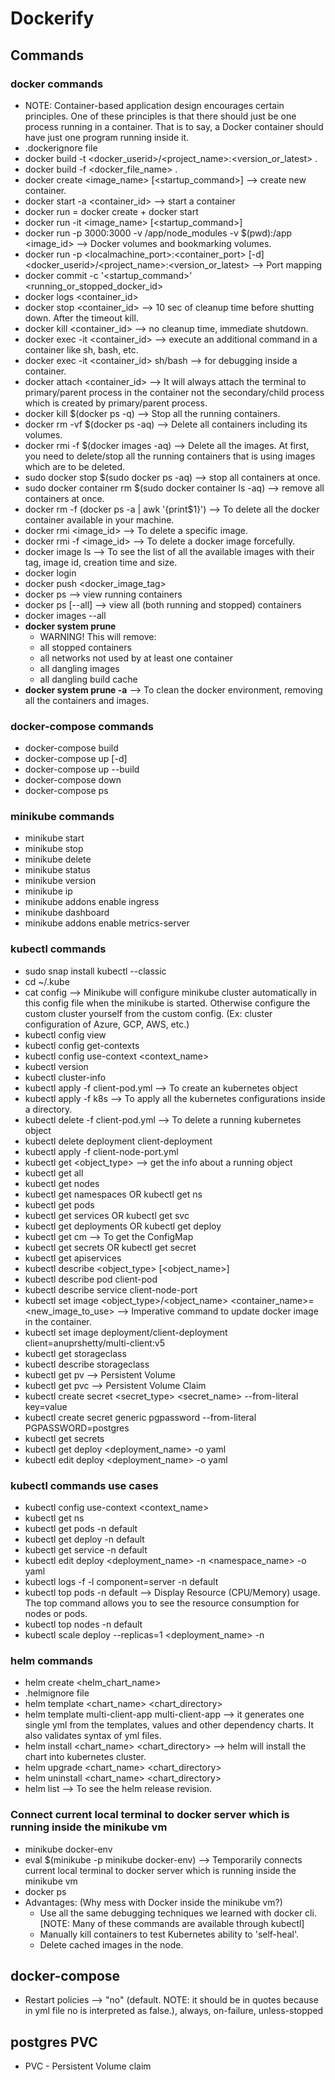 # Dockerify

## Commands

### docker commands

- NOTE: Container-based application design encourages certain principles. One of these principles is that there should just be one process running in a container. That is to say, a Docker container should have just one program running inside it.
- .dockerignore file
- docker build -t <docker_userid>/<project_name>:<version_or_latest> .
- docker build -f <docker_file_name> .
- docker create <image_name> [<startup_command>] --> create new container.
- docker start -a <container_id> --> start a container
- docker run = docker create + docker start
- docker run -it <image_name> [<startup_command>]
- docker run -p 3000:3000 -v /app/node_modules -v $(pwd):/app <image_id> --> Docker volumes and bookmarking volumes.
- docker run -p <localmachine_port>:<container_port> [-d] <docker_userid>/<project_name>:<version_or_latest> --> Port mapping
- docker commit -c '<startup_command>' <running_or_stopped_docker_id>
- docker logs <container_id>
- docker stop <container_id> --> 10 sec of cleanup time before shutting down. After the timeout kill.
- docker kill <container_id> --> no cleanup time, immediate shutdown.
- docker exec -it <container_id> <command> --> execute an additional command in a container like sh, bash, etc.
- docker exec -it <container_id> sh/bash --> for debugging inside a container.
- docker attach <container_id> --> It will always attach the terminal to primary/parent process in the container not the secondary/child process which is created by primary/parent process.
- docker kill $(docker ps -q) --> Stop all the running containers.
- docker rm -vf $(docker ps -aq) --> Delete all containers including its volumes.
- docker rmi -f $(docker images -aq) --> Delete all the images. At first, you need to delete/stop all the running containers that is using images which are to be deleted.
- sudo docker stop $(sudo docker ps -aq) --> stop all containers at once.
- sudo docker container rm $(sudo docker container ls -aq) --> remove all containers at once.
- docker rm -f (docker ps -a | awk '{print$1}') --> To delete all the docker container available in your machine.
- docker rmi <image_id> --> To delete a specific image.
- docker rmi -f <image_id> --> To delete a docker image forcefully.
- docker image ls --> To see the list of all the available images with their tag, image id, creation time and size.
- docker login
- docker push <docker_image_tag>
- docker ps --> view running containers
- docker ps [--all] --> view all (both running and stopped) containers
- docker images --all
- **docker system prune**
  - WARNING! This will remove:
  - all stopped containers
  - all networks not used by at least one container
  - all dangling images
  - all dangling build cache
- **docker system prune -a** --> To clean the docker environment, removing all the containers and images.

### docker-compose commands

- docker-compose build
- docker-compose up [-d]
- docker-compose up --build
- docker-compose down
- docker-compose ps

### minikube commands

- minikube start
- minikube stop
- minikube delete
- minikube status
- minikube version
- minikube ip
- minikube addons enable ingress
- minikube dashboard
- minikube addons enable metrics-server

### kubectl commands

- sudo snap install kubectl --classic
- cd ~/.kube
- cat config --> Minikube will configure minikube cluster automatically in this config file when the minikube is started. Otherwise configure the custom cluster yourself from the custom config. (Ex: cluster configuration of Azure, GCP, AWS, etc.)
- kubectl config view
- kubectl config get-contexts
- kubectl config use-context <context_name>
- kubectl version
- kubectl cluster-info
- kubectl apply -f client-pod.yml --> To create an kubernetes object
- kubectl apply -f k8s --> To apply all the kubernetes configurations inside a directory.
- kubectl delete -f client-pod.yml --> To delete a running kubernetes object
- kubectl delete deployment client-deployment
- kubectl apply -f client-node-port.yml
- kubectl get <object_type> --> get the info about a running object
- kubectl get all
- kubectl get nodes
- kubectl get namespaces OR kubectl get ns
- kubectl get pods
- kubectl get services OR kubectl get svc
- kubectl get deployments OR kubectl get deploy
- kubectl get cm --> To get the ConfigMap
- kubectl get secrets OR kubectl get secret
- kubectl get apiservices
- kubectl describe <object_type> [<object_name>]
- kubectl describe pod client-pod
- kubectl describe service client-node-port
- kubectl set image <object_type>/<object_name> <container_name>=<new_image_to_use> --> Imperative command to update docker image in the container.
- kubectl set image deployment/client-deployment client=anuprshetty/multi-client:v5
- kubectl get storageclass
- kubectl describe storageclass
- kubectl get pv --> Persistent Volume
- kubectl get pvc --> Persistent Volume Claim
- kubectl create secret <secret_type> <secret_name> --from-literal key=value
- kubectl create secret generic pgpassword --from-literal PGPASSWORD=postgres
- kubectl get secrets
- kubectl get deploy <deployment_name> -o yaml
- kubectl edit deploy <deployment_name> -o yaml

### kubectl commands use cases

- kubectl config use-context <context_name>
- kubectl get ns
- kubectl get pods -n default
- kubectl get deploy -n default
- kubectl get service -n default
- kubectl edit deploy <deployment_name> -n <namespace_name> -o yaml
- kubectl logs -f -l component=server -n default
- kubectl top pods -n default --> Display Resource (CPU/Memory) usage. The top command allows you to see the resource consumption for nodes or pods.
- kubectl top nodes -n default
- kubectl scale deploy --replicas=1  <deployment_name> -n <namespace>

### helm commands

- helm create <helm_chart_name>
- .helmignore file
- helm template <chart_name> <chart_directory>
- helm template multi-client-app multi-client-app --> it generates one single yml from the templates, values and other dependency charts. It also validates syntax of yml files.
- helm install <chart_name> <chart_directory> --> helm will install the chart into kubernetes cluster.
- helm upgrade <chart_name> <chart_directory>
- helm uninstall <chart_name> <chart_directory>
- helm list --> To see the helm release revision.

### Connect current local terminal to docker server which is running inside the minikube vm

- minikube docker-env
- eval $(minikube -p minikube docker-env) --> Temporarily connects current local terminal to docker server which is running inside the minikube vm
- docker ps
- Advantages: (Why mess with Docker inside the minikube vm?)
    - Use all the same debugging techniques we learned with docker cli. [NOTE: Many of these commands are available through kubectl]
    - Manually kill containers to test Kubernetes ability to 'self-heal'.
    - Delete cached images in the node.

## docker-compose

- Restart policies --> "no" (default. NOTE: it should be in quotes because in yml file no is interpreted as false.), always, on-failure, unless-stopped

## postgres PVC

- PVC - Persistent Volume claim
